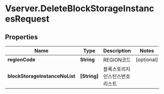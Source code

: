 # Vserver.DeleteBlockStorageInstancesRequest

## Properties
Name | Type | Description | Notes
------------ | ------------- | ------------- | -------------
**regionCode** | **String** | REGION코드 | [optional] 
**blockStorageInstanceNoList** | **[String]** | 블록스토리지인스턴스번호리스트 | 



